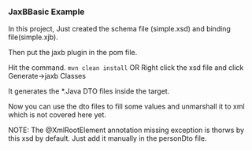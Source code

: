 ### JaxBBasic Example

In this project, Just created the schema file (simple.xsd) and binding file(simple.xjb).

Then put the jaxb plugin in the pom file. 

Hit the command. ```mvn clean install``` OR Right click the xsd file and click Generate->jaxb Classes

It generates the *.Java DTO files inside the target.


Now you can use the dto files to fill some values and unmarshall it to xml which is not covered here yet.

NOTE: The @XmlRootElement annotation missing exception is thorws by this xsd by default. Just add it manually in the personDto file.